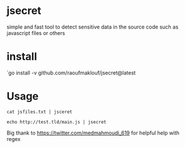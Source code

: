 # jsecret

simple and fast tool to detect sensitive data in the source code such as javascript files or others 

# install 

`go install -v github.com/raoufmaklouf/jsecret@latest

# Usage

`cat jsfiles.txt | jsceret`

`echo http://test.tld/main.js | jsecret`


Big thank to https://twitter.com/medmahmoudi_619 for helpful help with regex
